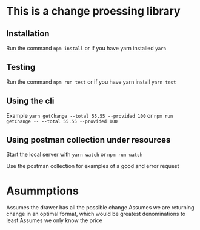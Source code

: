 # This is a change proessing library 

## Installation 

Run the command `npm install` or if you have yarn installed `yarn`

## Testing 

Run the command `npm run test` or if you have yarn install `yarn test`

## Using the cli 

Example `yarn getChange --total 55.55 --provided 100` or `npm run getChange -- --total 55.55 --provided 100`

## Using postman collection under resources

Start the local server with `yarn watch` or `npm run watch`

Use the postman collection for examples of a good and error request

# Asummptions
Assumes the drawer has all the possible change
Assumes we are returning change in an optimal format, which would be greatest denominations to least
Assumes we only know the price 
